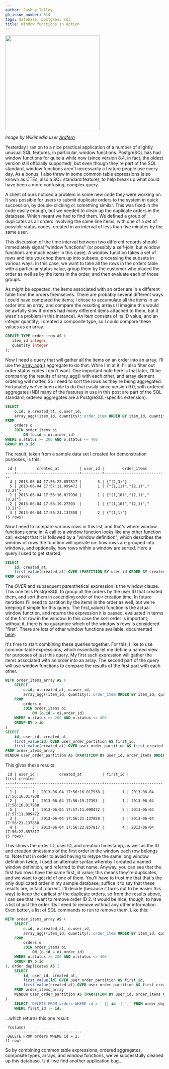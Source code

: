 ```yaml
---
author: Joshua Tolley
gh_issue_number: 814
tags: database, postgres, sql
title: Window functions in action
---
```




<a href="https://commons.wikimedia.org/wiki/File:Window_boxes,_Derry,_August_2009.JPG" imageanchor="1"><img border="0" src="/blog/2013/06/05/window-functions-in-action/image-0.jpeg" width="300"/></a>

*Image by Wikimedia user [Ardfern](https://commons.wikimedia.org/wiki/User:Ardfern)*

Yesterday I ran on to a nice practical application of a number of slightly unusual SQL features, in particular, window functions. PostgreSQL has had window functions for quite a while now (since version 8.4, in fact, the oldest version still officially supported), but even though they're part of the SQL standard, window functions aren't necessarily a feature people use every day. As a bonus, I also threw in some common table expressions (also known as CTEs, also a SQL standard feature), to help break up what could have been a more confusing, complex query.

A client of ours noticed a problem in some new code they were working on. It was possible for users to submit duplicate orders to the system in quick succession, by double-clicking or something similar. This was fixed in the code easily enough, but we needed to clean up the duplicate orders in the database. Which meant we had to find them. We defined a group of duplicates as all orders involving the same line items, with one of a set of possible status codes, created in an interval of less than five minutes by the same user.

This discussion of the time interval between two different records should immediately signal "window functions" (or possibly a self-join, but window functions are much easier in this case). A window function takes a set of rows and lets you chop them up into subsets, processing the subsets in various ways. In this case, we want to take all the rows in the orders table with a particular status value, group them by the customer who placed the order as well as by the items in the order, and then evaluate each of those groups.

As might be expected, the items associated with an order are in a different table from the orders themselves. There are probably several different ways I could have compared the items; I chose to accumulate all the items in an order into an array, and compare the resulting arrays (I imagine this would be awfully slow if orders had many different items attached to them, but it wasn't a problem in this instance). An item consists of its ID value, and an integer quantity; I created a composite type, so I could compare these values as an array.

```sql
CREATE TYPE order_item AS (
   item_id integer,
   quantity integer
);
```

Now I need a query that will gather all the items on an order into an array. I'll use the [array_agg()](http://www.postgresql.org/docs/9.1/static/functions-aggregate.html) aggregate to do that. While I'm at it, I'll also filter out order status codes I don't want. One important note here is that later, I'll be comparing the results of array_agg() with each other, and array element ordering will matter. So I need to sort the rows as they're being aggregated. Fortunately we've been able to do that easily since version 9.0, with ordered aggregates (NB! many of the features in use in this post are part of the SQL standard; ordered aggregates are a PostgreSQL-specific extension).

```sql
SELECT
    o.id, o.created_at, o.user_id,
    array_agg((item_id, quantity)::order_item ORDER BY item_id, quantity) AS order_items
FROM
    orders o
    JOIN order_items oi
        ON (o.id = oi.order_id)
WHERE o.status >= 200 AND o.status <= 400
GROUP BY o.id
```

The result, taken from a sample data set I created for demonstration purposes, is this:

```nohighlight
 id |         created_at         | user_id |        order_items         
----+----------------------------+---------+----------------------------
  4 | 2013-06-04 17:56:22.857817 |       3 | {"(2,3)"}
  5 | 2013-06-04 17:57:11.099472 |       1 | {"(1,11)","(2,1)","(3,2)"}
  1 | 2013-06-04 17:56:16.017938 |       1 | {"(1,10)","(2,1)","(3,2)"}
  2 | 2013-06-04 17:56:19.27393  |       1 | {"(1,10)","(2,1)","(3,2)"}
  3 | 2013-06-04 17:56:21.137858 |       2 | {"(1,1)"}
(5 rows)
```

Now I need to compare various rows in this list, and that's where window functions come in. A call to a window function looks like any other function call, except that it is followed by a "window definition", which describes the window of rows the function will operate on: how rows are grouped into windows, and optionally, how rows within a window are sorted. Here a query I used to get started.

```sql
SELECT
    id, created_at,
    first_value(created_at) OVER (PARTITION BY user_id ORDER BY created_at)
FROM orders
```

The *OVER* and subsequent parenthetical expression is the window clause. This one tells PostgreSQL to group all the orders by the user ID that created them, and sort them in ascending order of their creation time. In future iterations I'll need to partition by the items in the order as well, but we're keeping it simple for this query. The first_value() function is the actual window function, and returns the expression it is passed, evaluated in terms of the first row in the window. In this case the sort order is important; without it, there is no guarantee which of the window's rows is considered "first". There are lots of other window functions available, documented [here](http://www.postgresql.org/docs/9.2/static/functions-window.html).

It's time to start combining these queries together. For this, I like to use common table expressions, which essentially let me define a named view for purposes of just this query. My first such expression will gather the items associated with an order into an array. The second part of the query will use window functions to compare the results of the first part with each other.

```sql
WITH order_items_array AS (
    SELECT
        o.id, o.created_at, o.user_id,
        array_agg((item_id, quantity)::order_item ORDER BY item_id, quantity) AS order_items
    FROM
        orders o
        JOIN order_items oi
            ON (o.id = oi.order_id)
    WHERE o.status >= 200 AND o.status <= 400
    GROUP BY o.id
)
SELECT
    id, user_id, created_at,
    first_value(id) OVER user_order_partition AS first_id,
    first_value(created_at) OVER user_order_partition AS first_created
FROM order_items_array
WINDOW user_order_partition AS (PARTITION BY user_id, order_items ORDER BY created_at);
```

This gives these results:

```nohighlight
 id | user_id |         created_at         | first_id |       first_created        
----+---------+----------------------------+----------+----------------------------
  1 |       1 | 2013-06-04 17:56:16.017938 |        1 | 2013-06-04 17:56:16.017938
  2 |       1 | 2013-06-04 17:56:19.27393  |        1 | 2013-06-04 17:56:16.017938
  5 |       1 | 2013-06-04 17:57:11.099472 |        5 | 2013-06-04 17:57:11.099472
  3 |       2 | 2013-06-04 17:56:21.137858 |        3 | 2013-06-04 17:56:21.137858
  4 |       3 | 2013-06-04 17:56:22.857817 |        4 | 2013-06-04 17:56:22.857817
(5 rows)
```

This shows the order ID, user ID, and creation timestamp, as well as the ID and creation timestamp of the first order in the window each row belongs to. Note that in order to avoid having to retype the same long window definition twice, I used an alternate syntax whereby I created a named window definition, and referred to that name. Anyway, you can see that the first two rows have the same first_id value; this means they're duplicates, and we want to get rid of one of them. You'll have to trust me that that's the only duplicated order in my sample database; suffice it to say that these results are, in fact, correct. I'll decide (because it turns out to be easier this way) to keep the earliest of the duplicate orders, so from the results above, I can see that I want to remove order ID 2. It would be nice, though, to have a list of just the order IDs I need to remove without any other information. Even better, a list of SQL commands to run to remove them. Like this:

```sql
WITH order_items_array AS (
    SELECT
        o.id, o.created_at, o.user_id,
        array_agg((item_id, quantity)::order_item ORDER BY item_id, quantity) AS order_items
    FROM
        orders o
        JOIN order_items oi
            ON (o.id = oi.order_id)
    WHERE o.status >= 200 AND o.status <= 400
    GROUP BY o.id
), order_duplicates AS (
    SELECT
        id, user_id, created_at,
        first_value(id) OVER user_order_partition AS first_id,
        first_value(created_at) OVER user_order_partition AS first_created
    FROM order_items_array
    WINDOW user_order_partition AS (PARTITION BY user_id, order_items ORDER BY created_at)
)
    SELECT 'DELETE FROM orders WHERE id = ' || id || ';' FROM order_duplicates
    WHERE first_id != id;
```

...which returns this one result:

```nohighlight
 ?column?
----------------------------------
 DELETE FROM orders WHERE id = 2;
(1 row)
```

So by combining common table expressions, ordered aggregates, composite types, arrays, and window functions, we've successfully cleaned up this database. Until we find another application bug...


